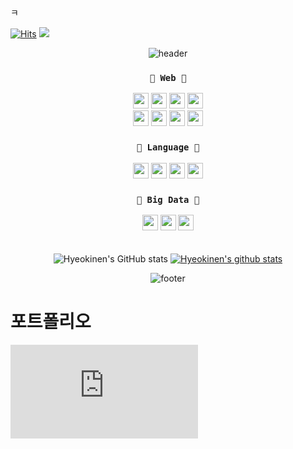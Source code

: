 





















































ㅋ



[![Hits](https://hits.seeyoufarm.com/api/count/incr/badge.svg?url=https%3A%2F%2Fgithub.com%2Fgmarobiana%2Fhit-counter&count_bg=%23FF9CB1&title_bg=%2341606C&icon=&icon_color=%23E7E7E7&title=hits&edge_flat=false)](https://github.com/hyeokinen)
![](https://img.shields.io/github/followers/hyeokinen?style=social)

<div align="center">



![header](https://capsule-render.vercel.app/api?type=waving&color=0:FA6588,100:5AACD7&height=200&section=header&text=Back-end%20Development%20Instructor&fontSize=40) 
  
### `💚 Web 💚`  

<img src="https://img.shields.io/badge/Java-89A426?style=for-the-badge&logo=java&logoColor=white" height="25" /> 
<img src="https://img.shields.io/badge/JavaScript-468010?style=for-the-badge&logo=javascript&logoColor=F7DF1E" height="25" /> 
<img src="https://img.shields.io/badge/HTML5-0A6A05?style=for-the-badge&logo=html5&logoColor=white" height="25" />
<img src="https://img.shields.io/badge/CSS-BB9F00?&style=for-the-badge&logo=css3&logoColor=white" height="25" />

  
<br>
<img src="https://img.shields.io/badge/Spring_Boot-F9FCF3?style=for-the-badge&logo=spring-boot" height="25" />
<img src="https://img.shields.io/badge/MySQL-7DA205?style=for-the-badge&logo=mysql&logoColor=white" height="25" />
<img src="https://img.shields.io/badge/Git-D6A801?style=for-the-badge&logo=git&logoColor=white" height="25" />
<img src="https://img.shields.io/badge/Amazon_AWS-F4A191?style=for-the-badge&logo=amazon-aws&logoColor=white" height="25" />
<br>
   
  
### `💙 Language 💙`  
<img src="https://img.shields.io/badge/Java-89A426?style=for-the-badge&logo=java&logoColor=white" height="25" /> 
<img src="https://img.shields.io/badge/Python-3776AB?style=for-the-badge&logo=python&logoColor=white" height="25" />
<img src="https://img.shields.io/badge/C-00599C?style=for-the-badge&logo=c&logoColor=white" height="25" />
<img src="https://img.shields.io/badge/C%2B%2B-00599C?style=for-the-badge&logo=c%2B%2B&logoColor=white" height="25" />
<br>
   
### `💜 Big Data 💜`   
    
<img src="https://img.shields.io/badge/Pandas-2C2D72?style=for-the-badge&logo=pandas&logoColor=white" height="25" />
<img src="https://img.shields.io/badge/scikit_learn-A97EBD?style=for-the-badge&logo=scikit-learn&logoColor=white" height="25" />
<img src="https://img.shields.io/badge/Numpy-777BB4?style=for-the-badge&logo=numpy&logoColor=white" height="25" />
<br>
 　

![Hyeokinen's GitHub stats](https://github-readme-stats.vercel.app/api?username=hyeokinen&show_icons=true&theme=dracula)
[![Hyeokinen's github stats](https://github-readme-stats.vercel.app/api/top-langs/?username=hyeokinen&show_icons=true&hide_border=true&title_color=004386&icon_color=004386&layout=compact&theme=dracula)](https://github.com/hyeokinen)   

<!--  [![Top Langs](https://github-readme-stats.vercel.app/api/top-langs/?username=hyeokinen&langs_count=10&layout=compact&theme=dark)](https://github.com/hyeokinen/hyeokinen)

 -->
  
  
  
![footer](https://capsule-render.vercel.app/api?type=waving&color=0:5AACD7,100:FA6588&height=150&section=footer)
</div>


# 포트폴리오


![포트폴리오.pdf](https://github.com/hyeokinen/hyeokinen/files/10208057/default.pdf)


